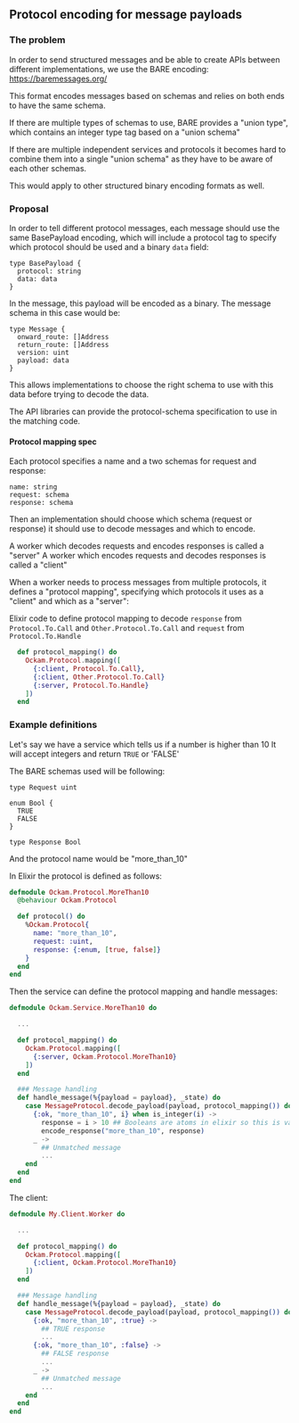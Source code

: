 ## Protocol encoding for message payloads

### The problem

In order to send structured messages and be able to create APIs between
different implementations, we use the BARE encoding: https://baremessages.org/

This format encodes messages based on schemas and relies on both ends to have
the same schema.

If there are multiple types of schemas to use, BARE provides a "union type",
which contains an integer type tag based on a "union schema"

If there are multiple independent services and protocols it becomes hard to combine
them into a single "union schema" as they have to be aware of each other schemas.

This would apply to other structured binary encoding formats as well.

### Proposal

In order to tell different protocol messages, each message should use the same
BasePayload encoding, which will include a protocol tag to specify which protocol
should be used and a binary `data` field:

```
type BasePayload {
  protocol: string
  data: data
}
```

In the message, this payload will be encoded as a binary.
The message schema in this case would be:

```
type Message {
  onward_route: []Address
  return_route: []Address
  version: uint
  payload: data
}
```

This allows implementations to choose the right schema to use with this data before
trying to decode the data.

The API libraries can provide the protocol-schema specification to use in the matching code.

#### Protocol mapping spec

Each protocol specifies a name and a two schemas for request and response:

```
name: string
request: schema
response: schema
```

Then an implementation should choose which schema (request or response) it should use
to decode messages and which to encode.

A worker which decodes requests and encodes responses is called a "server"
A worker which encodes requests and decodes responses is called a "client"


When a worker needs to process messages from multiple protocols, it defines
a "protocol mapping", specifying which protocols it uses as a "client" and which
as a "server":

Elixir code to define protocol mapping to decode `response` from `Protocol.To.Call`
and `Other.Protocol.To.Call` and `request` from `Protocol.To.Handle`

```elixir
  def protocol_mapping() do
    Ockam.Protocol.mapping([
      {:client, Protocol.To.Call},
      {:client, Other.Protocol.To.Call}
      {:server, Protocol.To.Handle}
    ])
  end
```

### Example definitions

Let's say we have a service which tells us if a number is higher than 10
It will accept integers and return `TRUE` or 'FALSE'

The BARE schemas used will be following:

```
type Request uint

enum Bool {
  TRUE
  FALSE
}

type Response Bool
```

And the protocol name would be "more_than_10"

In Elixir the protocol is defined as follows:

```elixir
defmodule Ockam.Protocol.MoreThan10
  @behaviour Ockam.Protocol

  def protocol() do
    %Ockam.Protocol{
      name: "more_than_10",
      request: :uint,
      response: {:enum, [true, false]}
    }
  end
end
```

Then the service can define the protocol mapping and handle messages:

```elixir
defmodule Ockam.Service.MoreThan10 do

  ...

  def protocol_mapping() do
    Ockam.Protocol.mapping([
      {:server, Ockam.Protocol.MoreThan10}
    ])
  end

  ### Message handling
  def handle_message(%{payload = payload}, _state) do
    case MessageProtocol.decode_payload(payload, protocol_mapping()) do
      {:ok, "more_than_10", i} when is_integer(i) ->
        response = i > 10 ## Booleans are atoms in elixir so this is valid
        encode_response("more_than_10", response)
      _ ->
        ## Unmatched message
        ...
    end
  end
end
```

The client:

```elixir
defmodule My.Client.Worker do

  ...

  def protocol_mapping() do
    Ockam.Protocol.mapping([
      {:client, Ockam.Protocol.MoreThan10}
    ])
  end

  ### Message handling
  def handle_message(%{payload = payload}, _state) do
    case MessageProtocol.decode_payload(payload, protocol_mapping()) do
      {:ok, "more_than_10", :true} ->
        ## TRUE response
        ...
      {:ok, "more_than_10", :false} ->
        ## FALSE response
        ...
      _ ->
        ## Unmatched message
        ...
    end
  end
end

```
